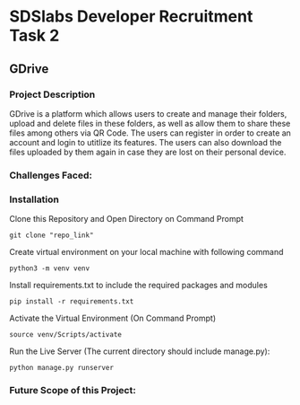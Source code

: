 # SDSlabs Developer Recruitment Task 2
## GDrive
### **Project Description**
GDrive is a platform which allows users to create and manage their folders, upload and delete files in these folders, as well as allow them to share these files among others via QR Code. The users can register in order to create an account and login to utitlize its features. The users can also download the files uploaded by them again in case they are lost on their personal device.

### Challenges Faced:


### Installation
Clone this Repository and Open Directory on Command Prompt
```
git clone "repo_link"
```
Create virtual environment on your local machine with following command
```
python3 -m venv venv
```
Install requirements.txt to include the required packages and modules
```
pip install -r requirements.txt
```
Activate the Virtual Environment (On Command Prompt)
```
source venv/Scripts/activate
```
Run the Live Server (The current directory should include manage.py):
```
python manage.py runserver
```

### Future Scope of this Project:


